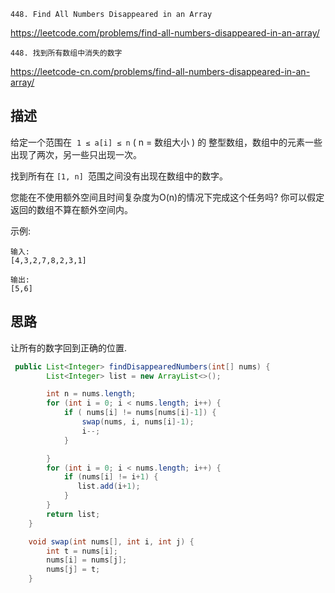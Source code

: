 `448. Find All Numbers Disappeared in an Array`

<https://leetcode.com/problems/find-all-numbers-disappeared-in-an-array/>

`448. 找到所有数组中消失的数字`

<https://leetcode-cn.com/problems/find-all-numbers-disappeared-in-an-array/>

## 描述
给定一个范围在  `1 ≤ a[i] ≤ n` ( n = 数组大小 ) 的 整型数组，数组中的元素一些出现了两次，另一些只出现一次。

找到所有在 `[1, n] `范围之间没有出现在数组中的数字。

您能在不使用额外空间且时间复杂度为O(n)的情况下完成这个任务吗? 你可以假定返回的数组不算在额外空间内。

示例:
``````
输入:
[4,3,2,7,8,2,3,1]

输出:
[5,6]
``````


## 思路

让所有的数字回到正确的位置.

```java
 public List<Integer> findDisappearedNumbers(int[] nums) {
        List<Integer> list = new ArrayList<>();

        int n = nums.length;
        for (int i = 0; i < nums.length; i++) {
            if ( nums[i] != nums[nums[i]-1]) {
                swap(nums, i, nums[i]-1);
                i--;
            }

        }
        for (int i = 0; i < nums.length; i++) {
            if (nums[i] != i+1) {
               list.add(i+1);
            }
        }
        return list;
    }

    void swap(int nums[], int i, int j) {
        int t = nums[i];
        nums[i] = nums[j];
        nums[j] = t;
    }
```